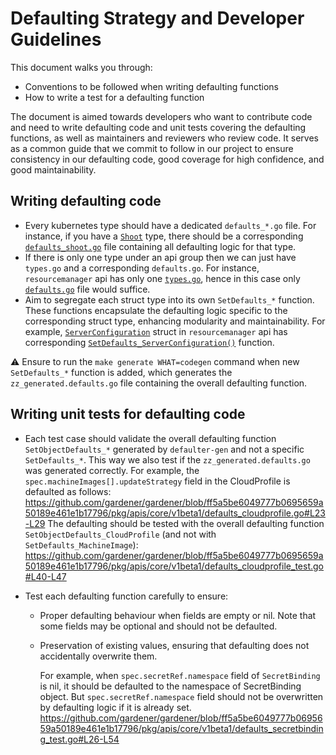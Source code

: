 # Defaulting Strategy and Developer Guidelines

This document walks you through:

- Conventions to be followed when writing defaulting functions
- How to write a test for a defaulting function

The document is aimed towards developers who want to contribute code and need to write defaulting code and unit tests covering the defaulting functions, as well as maintainers and reviewers who review code.
It serves as a common guide that we commit to follow in our project to ensure consistency in our defaulting code, good coverage for high confidence, and good maintainability.

## Writing defaulting code

- Every kubernetes type should have a dedicated `defaults_*.go` file. For instance, if you have a [`Shoot`](../../pkg/apis/core/types_shoot.go) type, there should be a corresponding [`defaults_shoot.go`](../../pkg/apis/core/v1beta1/defaults_shoot.go) file containing all defaulting logic for that type.
- If there is only one type under an api group then we can just have `types.go` and a corresponding `defaults.go`. For instance, `resourcemanager` api has only one [`types.go`](../../pkg/resourcemanager/apis/config/v1alpha1/types.go), hence in this case only [`defaults.go`](../../pkg/resourcemanager/apis/config/v1alpha1/defaults.go) file would suffice. 
- Aim to segregate each struct type into its own `SetDefaults_*` function. These functions encapsulate the defaulting logic specific to the corresponding struct type, enhancing modularity and maintainability. For example, [`ServerConfiguration`](https://github.com/gardener/gardener/blob/ff5a5be6049777b0695659a50189e461e1b17796/pkg/resourcemanager/apis/config/v1alpha1/types.go#L64-L74) struct in `resourcemanager` api has corresponding [`SetDefaults_ServerConfiguration()`](https://github.com/gardener/gardener/blob/ff5a5be6049777b0695659a50189e461e1b17796/pkg/resourcemanager/apis/config/v1alpha1/defaults.go#L73-L92) function.

:warning: Ensure to run the `make generate WHAT=codegen` command when new `SetDefaults_*` function is added, which generates the `zz_generated.defaults.go` file containing the overall defaulting function.

## Writing unit tests for defaulting code

- Each test case should validate the overall defaulting function `SetObjectDefaults_*` generated by `defaulter-gen` and not a specific `SetDefaults_*`. This way we also test if the `zz_generated.defaults.go` was generated correctly.
    For example, the `spec.machineImages[].updateStrategy` field in the CloudProfile is defaulted as follows:
    https://github.com/gardener/gardener/blob/ff5a5be6049777b0695659a50189e461e1b17796/pkg/apis/core/v1beta1/defaults_cloudprofile.go#L23-L29
    The defaulting should be tested with the overall defaulting function `SetObjectDefaults_CloudProfile` (and not with `SetDefaults_MachineImage`):
    https://github.com/gardener/gardener/blob/ff5a5be6049777b0695659a50189e461e1b17796/pkg/apis/core/v1beta1/defaults_cloudprofile_test.go#L40-L47

- Test each defaulting function carefully to ensure:
    - Proper defaulting behaviour when fields are empty or nil. Note that some fields may be optional and should not be defaulted.
    - Preservation of existing values, ensuring that defaulting does not accidentally overwrite them.

        For example, when `spec.secretRef.namespace` field of `SecretBinding` is nil, it should be defaulted to the namespace of SecretBinding object. But `spec.secretRef.namespace` field should not be overwritten by defaulting logic if it is already set.
        https://github.com/gardener/gardener/blob/ff5a5be6049777b0695659a50189e461e1b17796/pkg/apis/core/v1beta1/defaults_secretbinding_test.go#L26-L54